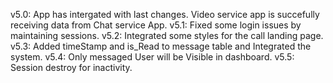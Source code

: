 v5.0: App has intergated with last changes. Video service app is succefully receiving data from Chat service App.
v5.1: Fixed some login issues by maintaining sessions.
v5.2: Integrated some styles for the call landing page.
v5.3: Added timeStamp and is_Read to message table and Integrated the system.
v5.4: Only messaged User will be Visible in dashboard.
v5.5: Session destroy for inactivity.